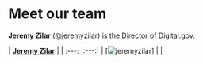 # Meet our team

**Jeremy Zilar** (@jeremyzilar) is the Director of Digital.gov.

| <a href="http://github.com/jeremyzilar" target="_blank">**Jeremy Zilar**</a> |
| :---: |:---:|
| [![jeremyzilar](https://avatars3.githubusercontent.com/u/395641?s=100)]  |  |
